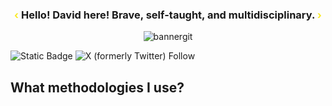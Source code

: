 <div align="center">
<h3 align="center"><span style="color:#FAEA27">&lsaquo;</span> Hello! David here! Brave, self-taught, and multidisciplinary. <span style="color:#FAEA27">&rsaquo;</span></h3>
</div>
<div align="center">
<img src="https://i.ibb.co/wQKYGtV/bannergit.png" alt="bannergit" border="0">
</div>

  
![Static Badge](https://img.shields.io/badge/code_with_me-%23FAEA27) ![X (formerly Twitter) Follow](https://img.shields.io/twitter/follow/dangelrubio)


## What methodologies I use?
